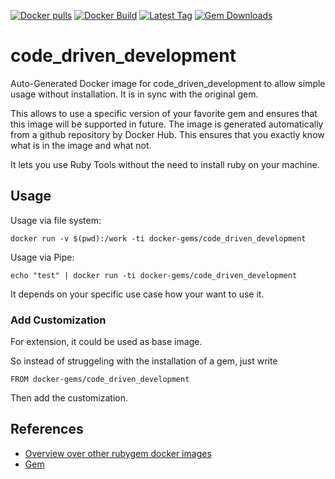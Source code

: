 [![Docker pulls](https://img.shields.io/docker/pulls/rubygem/code_driven_development.svg)](https://hub.docker.com/r/rubygem/code_driven_development/)
[![Docker Build](https://img.shields.io/docker/automated/rubygem/code_driven_development.svg)](https://hub.docker.com/r/rubygem/code_driven_development/)
[![Latest Tag](https://img.shields.io/github/tag/docker-rubygem/code_driven_development.svg)](https://hub.docker.com/r/rubygem/code_driven_development/)
[![Gem Downloads](https://img.shields.io/gem/dt/code_driven_development.svg)](https://rubygems.org/gems/code_driven_development/)
# code_driven_development

Auto-Generated Docker image for code_driven_development to allow simple usage without installation.
It is in sync with the original gem.

This allows to use a specific version of your favorite gem and ensures that this image will be supported in future.
The image is generated automatically from a github repository by Docker Hub.
This ensures that you exactly know what is in the image and what not.

It lets you use Ruby Tools without the need to install ruby on your machine.

## Usage

Usage via file system:

`docker run -v $(pwd):/work -ti docker-gems/code_driven_development`

Usage via Pipe:

`echo "test" | docker run -ti docker-gems/code_driven_development`

It depends on your specific use case how your want to use it.

### Add Customization

For extension, it could be used as base image.

So instead of struggeling with the installation of a gem, just write

`FROM docker-gems/code_driven_development`

Then add the customization.

## References

 - [Overview over other rubygem docker images](https://github.com/thinkbot/docker-rubygem)
 - [Gem](https://rubygems.org/gems/code_driven_development/)
